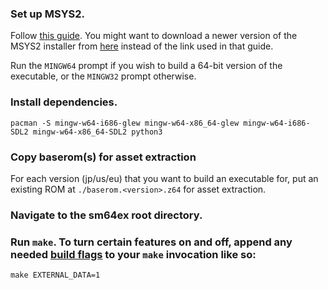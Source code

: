 ### Set up MSYS2.

Follow [this guide](https://github.com/orlp/dev-on-windows/wiki/Installing-GCC--&-MSYS2). You might want to download a newer version of the MSYS2 installer from [here](https://github.com/msys2/msys2-installer/releases) instead of the link used in that guide.

Run the `MINGW64` prompt if you wish to build a 64-bit version of the executable, or the `MINGW32` prompt otherwise.

### Install dependencies.

```
pacman -S mingw-w64-i686-glew mingw-w64-x86_64-glew mingw-w64-i686-SDL2 mingw-w64-x86_64-SDL2 python3
```

### Copy baserom(s) for asset extraction

For each version (jp/us/eu) that you want to build an executable for, put an existing ROM at
`./baserom.<version>.z64` for asset extraction.

### Navigate to the sm64ex root directory.

### Run `make`. To turn certain features on and off, append any needed [build flags](https://github.com/sm64pc/sm64pc/wiki/Build-options) to your `make` invocation like so:

```
make EXTERNAL_DATA=1
```